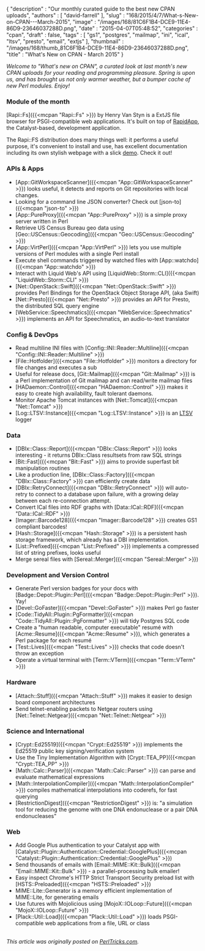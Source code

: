 {
   "description" : "Our monthly curated guide to the best new CPAN uploads",
   "authors" : [
      "david-farrell"
   ],
   "slug" : "168/2015/4/7/What-s-New-on-CPAN---March-2015",
   "image" : "/images/168/81C6F1B4-DCE9-11E4-86D9-23646037288D.png",
   "date" : "2015-04-07T05:48:52",
   "categories" : "cpan",
   "draft" : false,
   "tags" : [
      "gs1",
      "postgres",
      "mailmap",
      "ini",
      "ical",
      "ltsv",
      "presto",
      "email",
      "extjs"
   ],
   "thumbnail" : "/images/168/thumb_81C6F1B4-DCE9-11E4-86D9-23646037288D.png",
   "title" : "What's New on CPAN - March 2015"
}


*Welcome to "What's new on CPAN", a curated look at last month's new CPAN uploads for your reading and programming pleasure. Spring is upon us, and has brought us not only warmer weather, but a bumper cache of new Perl modules. Enjoy!*

### Module of the month

[Rapi::Fs]({{<mcpan "Rapi::Fs" >}}) by Henry Van Styn is a ExtJS file browser for PSGI-compatible web applications. It's built on top of [RapidApp](http://www.rapidapp.info/), the Catalyst-based, development application.

The Rapi::FS distribution does many things well: it performs a useful purpose, it's convenient to install and use, has excellent documentation including its own stylish webpage with a slick [demo](http://rapi.io/fs/). Check it out!

### APIs & Apps

-   [App::GitWorkspaceScanner]({{<mcpan "App::GitWorkspaceScanner" >}}) looks useful, it detects and reports on Git repositories with local changes.
-   Looking for a command line JSON converter? Check out [json-to]({{<mcpan "json-to" >}})
-   [App::PureProxy]({{<mcpan "App::PureProxy" >}}) is a simple proxy server written in Perl
-   Retrieve US Census Bureau geo data using [Geo::USCensus::Geocoding]({{<mcpan "Geo::USCensus::Geocoding" >}})
-   [App::VirtPerl]({{<mcpan "App::VirtPerl" >}}) lets you use multiple versions of Perl modules with a single Perl install
-   Execute shell commands triggered by watched files with [App::watchdo]({{<mcpan "App::watchdo" >}})
-   Interact with Liquid Web's API using [LiquidWeb::Storm::CLI]({{<mcpan "LiquidWeb::Storm::CLI" >}})
-   [Net::OpenStack::Swift]({{<mcpan "Net::OpenStack::Swift" >}}) provides Perl Bindings for the OpenStack Object Storage API, (aka Swift)
-   [Net::Presto]({{<mcpan "Net::Presto" >}}) provides an API for Presto, the distributed SQL query engine
-   [WebService::Speechmatics]({{<mcpan "WebService::Speechmatics" >}}) implements an API for Speechmatics, an audio-to-text translator

### Config & DevOps

-   Read multiline INI files with [Config::INI::Reader::Multiline]({{<mcpan "Config::INI::Reader::Multiline" >}})
-   [File::Hotfolder]({{<mcpan "File::Hotfolder" >}}) monitors a directory for file changes and executes a sub
-   Useful for release docs, [Git::Mailmap]({{<mcpan "Git::Mailmap" >}}) is a Perl implementation of Git mailmap and can read/write mailmap files
-   [HADaemon::Control]({{<mcpan "HADaemon::Control" >}}) makes it easy to create high availability, fault tolerant daemons.
-   Monitor Apache Tomcat instances with [Net::Tomcat]({{<mcpan "Net::Tomcat" >}})
-   [Log::LTSV::Instance]({{<mcpan "Log::LTSV::Instance" >}}) is an [LTSV](http://ltsv.org/) logger

### Data

-   [DBIx::Class::Report]({{<mcpan "DBIx::Class::Report" >}}) looks interesting - it returns DBIx::Class resultsets from raw SQL strings
-   [Bit::Fast]({{<mcpan "Bit::Fast" >}}) aims to provide superfast bit manipulation routines
-   Like a production line, [DBIx::Class::Factory]({{<mcpan "DBIx::Class::Factory" >}}) can efficiently create data
-   [DBIx::RetryConnect]({{<mcpan "DBIx::RetryConnect" >}}) will auto-retry to connect to a database upon failure, with a growing delay between each re-connection attempt.
-   Convert ICal files into RDF graphs with [Data::ICal::RDF]({{<mcpan "Data::ICal::RDF" >}})
-   [Imager::Barcode128]({{<mcpan "Imager::Barcode128" >}}) creates GS1 compliant barcodes!
-   [Hash::Storage]({{<mcpan "Hash::Storage" >}}) is a persistent hash storage framework, which already has a DBI implementation.
-   [List::Prefixed]({{<mcpan "List::Prefixed" >}}) implements a compressed list of string prefixes, looks useful
-   Merge sereal files with [Sereal::Merger]({{<mcpan "Sereal::Merger" >}})

### Development and Version Control

-   Generate Perl version badges for your docs with [Badge::Depot::Plugin::Perl]({{<mcpan "Badge::Depot::Plugin::Perl" >}}). Yay!
-   [Devel::GoFaster]({{<mcpan "Devel::GoFaster" >}}) makes Perl go faster
-   [Code::TidyAll::Plugin::PgFormatter]({{<mcpan "Code::TidyAll::Plugin::PgFormatter" >}}) will tidy Postgres SQL code
-   Create a "human readable, computer executable" resumé with [Acme::Resume]({{<mcpan "Acme::Resume" >}}), which generates a Perl package for each resumé
-   [Test::Lives]({{<mcpan "Test::Lives" >}}) checks that code doesn't throw an exception
-   Operate a virtual terminal with [Term::VTerm]({{<mcpan "Term::VTerm" >}})

### Hardware

-   [Attach::Stuff]({{<mcpan "Attach::Stuff" >}}) makes it easier to design board component architectures
-   Send telnet-enabling packets to Netgear routers using [Net::Telnet::Netgear]({{<mcpan "Net::Telnet::Netgear" >}})

### Science and International

-   [Crypt::Ed25519]({{<mcpan "Crypt::Ed25519" >}}) implements the Ed25519 public key signing/verification system
-   Use the Tiny Implementation Algorithm with [Crypt::TEA\_PP]({{<mcpan "Crypt::TEA_PP" >}})
-   [Math::Calc::Parser]({{<mcpan "Math::Calc::Parser" >}}) can parse and evaluate mathematical expressions
-   [Math::InterpolationCompiler]({{<mcpan "Math::InterpolationCompiler" >}}) compiles mathematical interpolations into coderefs, for fast querying
-   [RestrictionDigest]({{<mcpan "RestrictionDigest" >}}) is: "a simulation tool for reducing the genome with one DNA endonuclease or a pair DNA endonucleases"

### Web

-   Add Google Plus authentication to your Catalyst app with [Catalyst::Plugin::Authentication::Credential::GooglePlus]({{<mcpan "Catalyst::Plugin::Authentication::Credential::GooglePlus" >}})
-   Send thousands of emails with [Email::MIME::Kit::Bulk]({{<mcpan "Email::MIME::Kit::Bulk" >}}) - a parallel-processing bulk emailer!
-   Easy inspect Chrome's HTTP Strict Transport Security preload list with [HSTS::Preloaded]({{<mcpan "HSTS::Preloaded" >}})
-   MIME::Lite::Generator is a memory efficient implementation of MIME::Lite, for generating emails
-   Use futures with Mojolicious using [MojoX::IOLoop::Future]({{<mcpan "MojoX::IOLoop::Future" >}})
-   [Plack::Util::Load]({{<mcpan "Plack::Util::Load" >}}) loads PSGI-compatible web applications from a file, URL or class


\
*This article was originally posted on [PerlTricks.com](http://perltricks.com).*

